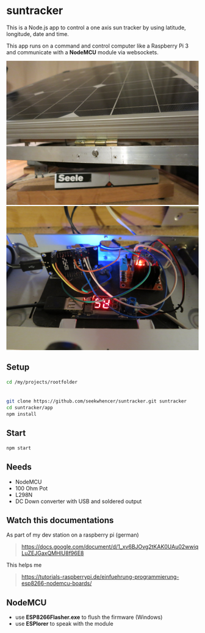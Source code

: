 # suntracker
This is a Node.js app to control a one axis sun tracker by using latitude, longitude, date and time.
 
This app runs on a command and control computer like a Raspberry Pi 3 and communicate with
a **NodeMCU** module via websockets.
 
![ScreenShot](/docs/seele.jpg?raw=true "Solar Panel")
![ScreenShot](/docs/inner.jpg?raw=true "Seele")
 
## Setup

```bash
cd /my/projects/rootfolder
 

git clone https://github.com/seekwhencer/suntracker.git suntracker
cd suntracker/app
npm install
```

## Start

```bash
npm start
```

## Needs

- NodeMCU
- 100 Ohm Pot
- L298N
- DC Down converter with USB and soldered output

## Watch this documentations

As part of my dev station on a raspberry pi (german)

> https://docs.google.com/document/d/1_xv6BJOvg2tKAK0UAu02wwiqLuZEJGaxQMHlU8f96E8

This helps me
> https://tutorials-raspberrypi.de/einfuehrung-programmierung-esp8266-nodemcu-boards/

## NodeMCU

- use **ESP8266Flasher.exe** to flush the firmware (Windows)
- use **ESPlorer** to speak with the module


